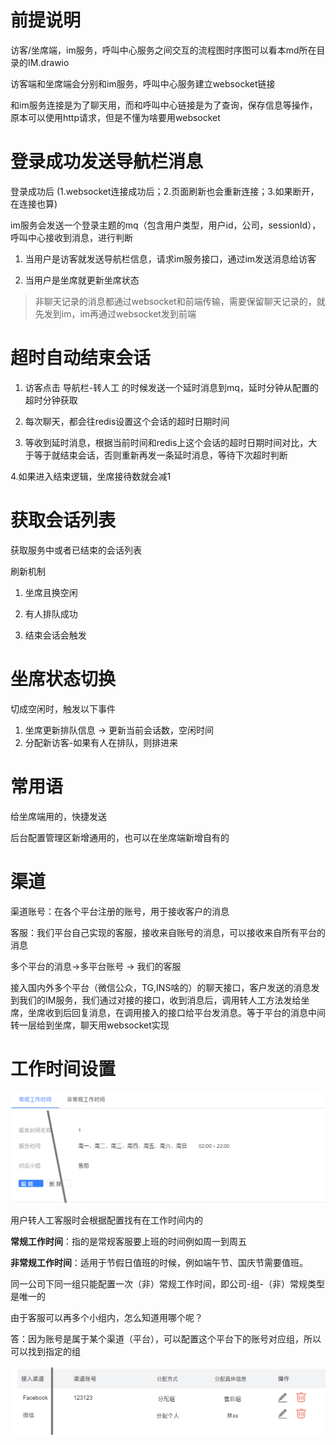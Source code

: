 # 前提说明

访客/坐席端，im服务，呼叫中心服务之间交互的流程图时序图可以看本md所在目录的IM.drawio

访客端和坐席端会分别和im服务，呼叫中心服务建立websocket链接

和im服务连接是为了聊天用，而和呼叫中心链接是为了查询，保存信息等操作，原本可以使用http请求，但是不懂为啥要用websocket

# 登录成功发送导航栏消息

登录成功后 (1.websocket连接成功后；2.页面刷新也会重新连接；3.如果断开，在连接也算)

im服务会发送一个登录主题的mq（包含用户类型，用户id，公司，sessionId），呼叫中心接收到消息，进行判断

1. 当用户是访客就发送导航栏信息，请求im服务接口，通过im发送消息给访客

2. 当用户是坐席就更新坐席状态

>  非聊天记录的消息都通过websocket和前端传输，需要保留聊天记录的，就先发到im，im再通过websocket发到前端



# 超时自动结束会话

1. 访客点击 导航栏-转人工 的时候发送一个延时消息到mq，延时分钟从配置的超时分钟获取

2. 每次聊天，都会往redis设置这个会话的超时日期时间

3. 等收到延时消息，根据当前时间和redis上这个会话的超时日期时间对比，大于等于就结束会话，否则重新再发一条延时消息，等待下次超时判断

4.如果进入结束逻辑，坐席接待数就会减1

# 获取会话列表

获取服务中或者已结束的会话列表

刷新机制

1. 坐席且换空闲
2. 有人排队成功

2. 结束会话会触发

# 坐席状态切换

切成空闲时，触发以下事件

1. 坐席更新排队信息 -> 更新当前会话数，空闲时间
2. 分配新访客-如果有人在排队，则排进来

# 常用语

给坐席端用的，快捷发送

后台配置管理区新增通用的，也可以在坐席端新增自有的



# 渠道

渠道账号：在各个平台注册的账号，用于接收客户的消息

客服：我们平台自己实现的客服，接收来自账号的消息，可以接收来自所有平台的消息

多个平台的消息->多平台账号 -> 我们的客服



接入国内外多个平台（微信公众，TG,INS啥的）的聊天接口，客户发送的消息发到我们的IM服务，我们通过对接的接口，收到消息后，调用转人工方法发给坐席，坐席收到后回复消息，在调用接入的接口给平台发消息。等于平台的消息中间转一层给到坐席，聊天用websocket实现

# 工作时间设置

<img src="./assets/image-20240625170854722.png" alt="image-20240625170854722" style="zoom: 50%;" />

用户转人工客服时会根据配置找有在工作时间内的

**常规工作时间**：指的是常规客服要上班的时间例如周一到周五

**非常规工作时间**：适用于节假日值班的时候，例如端午节、国庆节需要值班。

同一公司下同一组只能配置一次（非）常规工作时间，即公司-组-（非）常规类型是唯一的



由于客服可以再多个小组内，怎么知道用哪个呢？

答：因为账号是属于某个渠道（平台），可以配置这个平台下的账号对应组，所以可以找到指定的组

<img src="./assets/image-20240625173231083.png" alt="image-20240625173231083" style="zoom: 50%;" />

